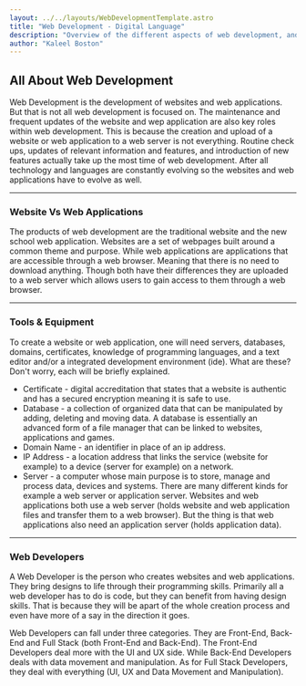```yaml
---
layout: ../../layouts/WebDevelopmentTemplate.astro
title: "Web Development - Digital Language"
description: "Overview of the different aspects of web development, and the tools and languages used to create websites and web apps."
author: "Kaleel Boston"
---
```

## All About Web Development

Web Development is the development of websites and web applications. But that is not all web development is focused on. The maintenance and frequent updates of the website and wep application are also key roles within web development. This is because the creation and upload of a website or web application to a web server is not everything. Routine check ups, updates of relevant information and features, and introduction of new features actually take up the most time of web development. After all technology and languages are constantly evolving so the websites and web applications have to evolve as well.  

---

### Website Vs Web Applications  

The products of web development are the traditional website and the new school web application. Websites are a set of webpages built around a common theme and purpose. While web applications are applications that are accessible through a web browser. Meaning that there is no need to download anything. Though both have their differences they are uploaded to a web server which allows users to gain access to them through a web browser.  

---

### Tools &amp; Equipment  

To create a website or web application, one will need servers, databases, domains, certificates, knowledge of programming languages, and a text editor and/or a integrated development environment (ide). What are these? Don't worry, each will be briefly explained.  

* Certificate - digital accreditation that states that a website is authentic and has a secured encryption meaning it is safe to use.
* Database - a collection of organized data that can be manipulated by adding, deleting and moving data. A database is essentially an advanced form of a file manager that can be linked to websites, applications and games.
* Domain Name - an identifier in place of an ip address.
* IP Address - a location address that links the service (website for example) to a device (server for example) on a network.
* Server - a computer whose main purpose is to store, manage and process data, devices and systems. There are many different kinds for example a web server or application server. Websites and web applications both use a web server (holds website and web application files and transfer them to a web browser). But the thing is that web applications also need an application server (holds application data).  

---

### Web Developers  

A Web Developer is the person who creates websites and web applications. They bring designs to life through their programming skills. Primarily all a web developer has to do is code, but they can benefit from having design skills. That is because they will be apart of the whole creation process and even have more of a say in the direction it goes.  

Web Developers can fall under three categories. They are Front-End, Back-End and Full Stack (both Front-End and Back-End). The Front-End Developers deal more with the UI and UX side. While Back-End Developers deals with data movement and manipulation. As for Full Stack Developers, they deal with everything (UI, UX and Data Movement and Manipulation).